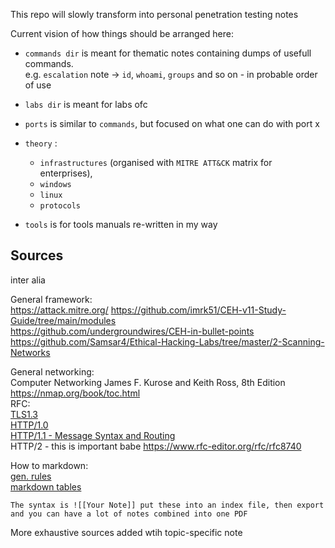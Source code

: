 This repo will slowly transform into personal penetration testing notes

Current vision of how things should be arranged here:

- `commands dir` is meant for thematic notes containing dumps of usefull commands.  
e.g. `escalation` note -> `id`, `whoami`, `groups` and so on - in probable order of use

- `labs dir` is meant for labs ofc

- `ports` is similar to `commands`, but focused on what one can do with port x

- `theory` :  
  - `infrastructures` (organised with `MITRE ATT&CK` matrix for enterprises),  
  - `windows`  
  - `linux`
  - `protocols`

- `tools` is for tools manuals re-written in my way

## Sources
inter alia  

General framework:  
https://attack.mitre.org/
https://github.com/imrk51/CEH-v11-Study-Guide/tree/main/modules  
https://github.com/undergroundwires/CEH-in-bullet-points  
https://github.com/Samsar4/Ethical-Hacking-Labs/tree/master/2-Scanning-Networks

General networking:  
Computer Networking James F. Kurose and Keith Ross, 8th Edition  
https://nmap.org/book/toc.html  
RFC:  
[TLS1.3](https://www.rfc-editor.org/rfc/rfc8446#section-4)  
[HTTP/1.0](https://www.rfc-editor.org/rfc/rfc1945)  
[HTTP/1.1 - Message Syntax and Routing](https://www.rfc-editor.org/rfc/rfc7230)  
HTTP/2 - this is important babe https://www.rfc-editor.org/rfc/rfc8740  


How to markdown:  
[gen. rules](https://github.com/adam-p/markdown-here/wiki/Markdown-Cheatsheet#links)  
[markdown tables](https://tableconvert.com/excel-to-markdown)
``` test
The syntax is ![[Your Note]] put these into an index file, then export and you can have a lot of notes combined into one PDF
```

More exhaustive sources added wtih topic-specific note  

